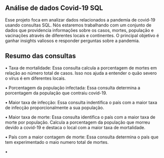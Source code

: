 ## Análise de dados Covid-19 SQL

Esse projeto foca em analizar dados relacionados a pandemia de covid-19 usando consultas SQL. Nós estaremos trabalhando com um conjunto de dados que providencia informações sobre os casos, mortes, população e vacinações através de diferentes locais e continentes. O principal objetivo é ganhar insights valiosos e responder perguntas sobre a pandemia. 

## Resumo das consultas

• Taxa de mortalidade: Essa consulta calcula a porcentagem de mortes em relação ao número total de casos. Isso nos ajuda a entender o quão severo o vírus é em diferentes locais. 

• Porcentagem da população infectada: Essa consulta determina a porcentagem da população que contraiu covid-19.

• Maior taxa de infecção: Essa consulta indentifica o país com a maior taxa de infecção proporcionalmente a sua população.

• Maior taxa de morte: Essa consulta identifica o país com a maior taxa de morte por população. Calcula a porcentagem da população que morreu devido a covid-19 e destaca o local com a maior taxa de mortalidade.

• País com a maior contagem de morte: Essa consulta determina o país que tem experimentado o maio numero total de mortes.

• 

